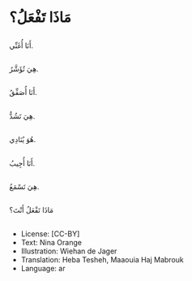 # مَاذَا تَفْعَلُ؟

##
أَنَا أُغَنِّي.

##
هِيَ تُؤَشَّرُ.

##
أَنَا أُصَفِّقُ.

##
هِيَ تَشُدُّ.

##
هُوَ يُنَادِي.

##
أَنَا أُجِيبُ.

##
هِيَ تَسْمَعُ.

##
مَاذَا تَفْعَلُ أَنْتَ؟

##
* License: [CC-BY]
* Text: Nina Orange
* Illustration: Wiehan de Jager
* Translation: Heba Tesheh, Maaouia Haj Mabrouk
* Language: ar
